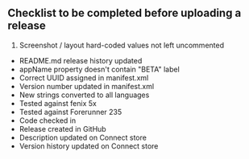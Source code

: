 ## Checklist to be completed before uploading a release
1. Screenshot / layout hard-coded values not left uncommented
- README.md release history updated
- appName property doesn't contain "BETA" label
- Correct UUID assigned in manifest.xml
- Version number updated in manifest.xml
- New strings converted to all languages
- Tested against fenix 5x
- Tested against Forerunner 235
- Code checked in
- Release created in GitHub
- Description updated on Connect store
- Version history updated on Connect store